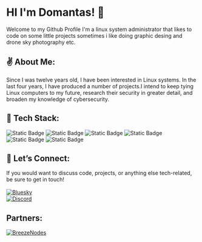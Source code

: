 # HI I'm Domantas! 👋

Welcome to my Github Profile I'm a linux system administrator that likes to code on some little projects sometimes i like doing graphic desing and drone sky photography etc.

## ✌ About Me:
Since I was twelve years old, I have been interested in Linux systems. In the last four years, I have produced a number of projects.I intend to keep tying Linux computers to my future, research their security in greater detail, and broaden my knowledge of cybersecurity.

## 👀 Tech Stack:
![Static Badge](https://img.shields.io/badge/React-%23111111?style=for-the-badge&logo=React&logoSize=auto&color=%23111111) ![Static Badge](https://img.shields.io/badge/Node.js-%23111111?style=for-the-badge&logo=node.js&logoSize=auto&color=%23111111) ![Static Badge](https://img.shields.io/badge/Next.js-%23111111?style=for-the-badge&logo=next.js&logoSize=auto&color=%23111111) ![Static Badge](https://img.shields.io/badge/JavaScript-%23111111?style=for-the-badge&logo=JavaScript&logoSize=auto&color=%23111111) ![Static Badge](https://img.shields.io/badge/HTML-%23111111?style=for-the-badge&logo=html5&logoSize=auto&color=%23111111) ![Static Badge](https://img.shields.io/badge/MySQL-%23111111?style=for-the-badge&logo=mysql&logoSize=auto&color=%23111111)

## 🧪 Let’s Connect:
If you would want to discuss code, projects, or anything else tech-related, be sure to get in touch!<br>
<br>
[![Bluesky](https://img.shields.io/badge/Bluesky-black?style=for-the-badge&logo=Bluesky)](https://bsky.app/profile/did:plc:wyauj2nrgrv4dqn276ee3srt)  
[![Discord](https://img.shields.io/badge/Dogzocute-%23000000?style=for-the-badge&logo=discord&logoColor=fff&labelColor=%235C6AE2)](https://discord.gg/2RyZTWjM)

## Partners:
[![BreezeNodes](https://img.shields.io/badge/BreezeNodes-black?style=for-the-badge&logo=discord&logoColor=fff&labelColor=%230e0e9d&color=%230e0e9d)](https://breezenodes.com)
